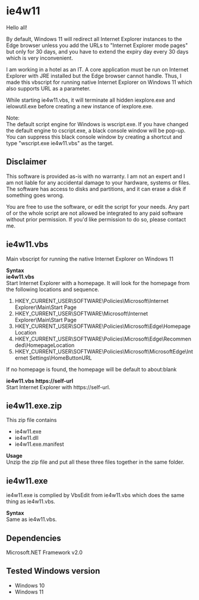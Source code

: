 # ie4w11

Hello all!  

By default, Windows 11 will redirect all Internet Explorer instances to the Edge browser unless you add the URLs to "Internet Explorer mode pages" but only for 30 days, and you have to extend the expiry day every 30 days which is very inconvenient.  

I am working in a hotel as an IT. A core application must be run on Internet Explorer with JRE installed but the Edge browser cannot handle. Thus, I made this vbscript for running native Internet Explorer on Windows 11 which also supports URL as a parameter.  

While starting ie4w11.vbs, it will terminate all hidden iexplore.exe and ielowutil.exe before creating a new instance of iexplore.exe.  

Note:  
The default script engine for Windows is wscript.exe. If you have changed the default engine to cscript.exe, a black console window will be pop-up. You can suppress this black console window by creating a shortcut and type "wscript.exe ie4w11.vbs" as the target.  

## Disclaimer
This software is provided as-is with no warranty. I am not an expert and I am not liable for any accidental damage to your hardware, systems or files. The software has access to disks and partitions, and it can erase a disk if something goes wrong.  

You are free to use the software, or edit the script for your needs. Any part of or the whole script are not allowed be integrated to any paid software without prior permission. If you'd like permission to do so, please contact me.  

## ie4w11.vbs  
Main vbscript for running the native Internet Explorer on Windows 11

**Syntax**  
**ie4w11.vbs**  
Start Internet Explorer with a homepage. It will look for the homepage from the following locations and sequence.  
1. HKEY_CURRENT_USER\SOFTWARE\Policies\Microsoft\Internet Explorer\Main\Start Page  
2. HKEY_CURRENT_USER\SOFTWARE\Microsoft\Internet Explorer\Main\Start Page  
3. HKEY_CURRENT_USER\SOFTWARE\Policies\Microsoft\Edge\HomepageLocation  
4. HKEY_CURRENT_USER\SOFTWARE\Policies\Microsoft\Edge\Recommended\HomepageLocation  
5. HKEY_CURRENT_USER\SOFTWARE\Policies\Microsoft\MicrosoftEdge\Internet Settings\HomeButtonURL  

If no homepage is found, the homepage will be default to about:blank  

**ie4w11.vbs https://self-url**  
Start Internet Explorer with https://self-url.  

## ie4w11.exe.zip  
This zip file contains  
- ie4w11.exe
- ie4w11.dll
- ie4w11.exe.manifest  

**Usage**  
Unzip the zip file and put all these three files together in the same folder.  

## ie4w11.exe  
ie4w11.exe is complied by VbsEdit from ie4w11.vbs which does the same thing as ie4w11.vbs.  

**Syntax**  
Same as ie4w11.vbs.

## Dependencies  
Microsoft.NET Framework v2.0

## Tested Windows version
- Windows 10
- Windows 11


